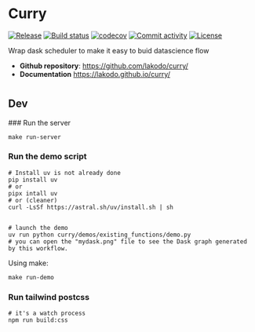 # Curry

[![Release](https://img.shields.io/github/v/release/lakodo/curry)](https://img.shields.io/github/v/release/lakodo/curry)
[![Build status](https://img.shields.io/github/actions/workflow/status/lakodo/curry/main.yml?branch=main)](https://github.com/lakodo/curry/actions/workflows/main.yml?query=branch%3Amain)
[![codecov](https://codecov.io/gh/lakodo/curry/branch/main/graph/badge.svg)](https://codecov.io/gh/lakodo/curry)
[![Commit activity](https://img.shields.io/github/commit-activity/m/lakodo/curry)](https://img.shields.io/github/commit-activity/m/lakodo/curry)
[![License](https://img.shields.io/github/license/lakodo/curry)](https://img.shields.io/github/license/lakodo/curry)

Wrap dask scheduler to make it easy to buid datascience flow

- **Github repository**: <https://github.com/lakodo/curry/>
- **Documentation** <https://lakodo.github.io/curry/>

#

## Dev

### Run the server

```shell
make run-server
```

### Run the demo script

```shell
# Install uv is not already done
pip install uv
# or
pipx intall uv
# or (cleaner)
curl -LsSf https://astral.sh/uv/install.sh | sh


# launch the demo
uv run python curry/demos/existing_functions/demo.py
# you can open the "mydask.png" file to see the Dask graph generated by this workflow.
```

Using make:

```
make run-demo
```

### Run tailwind postcss

```shell
# it's a watch process
npm run build:css
```
